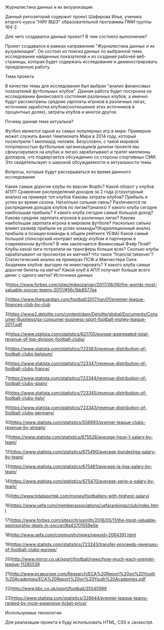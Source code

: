 Журналистика данных и их визуализация.

Данный репозиторий содержит проект Шафирова Илья, ученика второго курса "НИУ ВШЭ" образовательной программы ПМИ группы 164-2.

Для чего создавался данный проект? В чем состояло выполнение?

Проект создавался в рамках направелния "Журналистика данных и их вузуализация". Он состоит из поиска данных по выбранной теме, исследования найденных показателей и из создания рабочей веб-страницы, которая будет содержать исследование и деменострировать проедланную работу.

Тема проекта

В качестве темы для исследования был выбран "анализ финансовых показателей футбольных клубов". Данная работа будет построена на исследовании финансового состояния различных клубов, а именно будут рассмотрены средние зарплаты игроков в различных лигах, источники заработка клубов(соотношение этих источников в процентных долях), затраты клубов и многое другое.

Почему данная тема актуальна?

Футбол является одной из самых популярных игр в мире. Примером может служить финал Чемпионата Мира в 2014 году, который посмотрели 1 миллиард человек. Безусловно, с такой мировой популярностью футбольные организации(в данном проекте мы сфокусируемся на клубах и лигах) зарабатывают и тратят миллионы долларов, что подвергается обсуждению со стороны спортивных СМИ. Это свидетельсвует о широкой обсуждаемости и актуальности темы.

Вопросы, которые будут расскрываться во время даннного исследования

Какие самые дорогие клубы по версии Форбс?
Какой оборот у клубов АПЛ?
Cравнение распределений доходов за 2 года (структурный анализ) на примере топ клубов
Каковы затраты клубов?
Прибыль и успех во время сезона. Насколько сильная связь?
Различаются ли распредения доходов клубов по лигам?(анализ)
У какого клуба сегодня наибольшая прибыль?
У какого клуба сегодня самый большой доход?
Какова средняя зарплата игроков в различных лигах?
Какова наибольшая зарплата игрока в мировом футболе?
Насколько сильно влияет размер прибыли на успех команды?(Корреляционный анализ прибыли и позиции команды в общем рейтинге УЕФА)
Какой самый большой спонсорский контракт между клубом и партнером в современном футболе?
В чем заключается Финансовый Фэйр Плэй?
Клубы какой лиги потратили на трансферы больше всех?
Сколько клубы зарабатывают на просмотре их матчей?
Что такое 'financial takeover'? Статистический анализ на примерах ПСЖ и Манчестера Сити.
Академии клубов: выгодно ли инвестировать?
У какого клуба самые дорогие билеты на матчи?
Какой клуб в АПЛ получает больше всего денег с одного матча?
Источники данных

1)https://www.forbes.com/sites/mikeozanian/2017/06/06/the-worlds-most-valuable-soccer-teams-2017/#56c1bb8577ea

2)https://www.theguardian.com/football/2017/jun/01/premier-league-finances-club-by-club

3)https://www2.deloitte.com/content/dam/Deloitte/global/Documents/Consumer-Business/gx-consumer-business-sport-football-money-league-2017.pdf

4)https://www.statista.com/statistics/621705/europe-aggregated-total-revenue-of-top-division-football-clubs/

5)https://www.statista.com/statistics/723363/revenue-distribution-of-football-clubs-belgium/

6)https://www.statista.com/statistics/723347/revenue-distribution-of-football-clubs-france/

7)https://www.statista.com/statistics/723344/revenue-distribution-of-football-clubs-spain/

8)https://www.statista.com/statistics/723345/revenue-distribution-of-football-clubs-italy/

9)https://www.statista.com/statistics/723343/revenue-distribution-of-football-clubs-germany/

10)https://www.statista.com/statistics/556893/premier-league-clubs-revenue-by-stream/

11)https://www.statista.com/statistics/675528/average-ligue-1-salary-by-team/

12)https://www.statista.com/statistics/675490/average-bundesliga-salary-by-team/

13)https://www.statista.com/statistics/675461/average-la-liga-salary-by-team/

14)https://www.statista.com/statistics/675470/average-serie-a-salary-by-team/

15)http://www.totalsportek.com/money/footballers-with-highest-salary/

16)https://www.uefa.com/memberassociations/uefarankings/club/index.html

17)https://www.forbes.com/sites/chrissmith/2016/05/11/the-most-valuable-sponsorship-deals-in-soccer/#a43701559e0e

18)http://www.uefa.com/community/news/newsid=2064391.html

19)https://www.statista.com/statistics/723243/transfer-proceeds-revenues-of-football-clubs-europe/

20)http://www.mirror.co.uk/sport/football/news/how-much-each-premier-league-11285539

21)http://www.ecaeurope.com/Research/ECA%20Report%20on%20Youth%20Academies/ECA%20Report%20on%20Youth%20Academies.pdf

22)http://www.bbc.co.uk/sport/football/35545999

23)https://www.statista.com/statistics/328644/premier-league-teams-ranked-by-most-expensive-ticket-price/

Используемые технологии

Для реализации проекта я буду использовать HTML, CSS и Javascript.